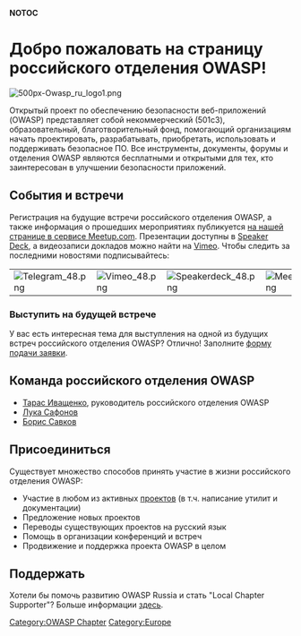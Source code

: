 __NOTOC__

# Добро пожаловать на страницу российского отделения OWASP\!

![500px-Owasp_ru_logo1.png](500px-Owasp_ru_logo1.png
"500px-Owasp_ru_logo1.png")

Открытый проект по обеспечению безопасности веб-приложений (OWASP)
представляет собой некоммерческий (501c3), образовательный,
благотворительный фонд, помогающий организациям начать
проектировать, разрабатывать, приобретать, использовать и
поддерживать безопасное ПО. Все инструменты, документы, форумы и
отделения OWASP являются бесплатными и открытыми для тех, кто
заинтересован в улучшении безопасности приложений.

## События и встречи

Регистрация на будущие встречи российского отделения OWASP, а также
информация о прошедших мероприятиях публикуется [на нашей странице
в сервисе Meetup.com](https://www.meetup.com/OWASP-Russia). Презентации
доступны в [Speaker Deck](https://speakerdeck.com/owasprussia), а
видеозаписи докладов можно найти на
[Vimeo](https://vimeo.com/owasprussia). Чтобы следить за последними
новостями подписывайтесь:

|                                                        |                                               |                                                                 |                                                  |                                                 |
| ------------------------------------------------------ | --------------------------------------------- | --------------------------------------------------------------- | ------------------------------------------------ | ----------------------------------------------- |
| ![Telegram_48.png](Telegram_48.png "Telegram_48.png") | ![Vimeo_48.png](Vimeo_48.png "Vimeo_48.png") | ![Speakerdeck_48.png](Speakerdeck_48.png "Speakerdeck_48.png") | ![Meetup_48.png](Meetup_48.png "Meetup_48.png") | ![Twitter48.png](Twitter48.png "Twitter48.png") |

### Выступить на будущей встрече

У вас есть интересная тема для выступления на одной из будущих встреч
российского отделения OWASP? Отлично\! Заполните [форму подачи
заявки](https://forms.gle/TbVyXNdobSKMSMZ29).

## Команда российского отделения OWASP

  - [Тарас Иващенко](User:Taras_Ivashchenko "wikilink"), руководитель
    российского отделения OWASP
  - [Лука Сафонов](mailto:luka.safonov@owasp.org)
  - [Борис Савков](mailto:boris.savkov@owasp.org)

## Присоединиться

Существует множество способов принять участие в жизни российского
отделения OWASP:

  - Участие в любом из активных
    [проектов](http://www.owasp.org/index.php/Category:OWASP_Project)
    (в т.ч. написание утилит и документации)
  - Предложение новых проектов
  - Переводы существующих проектов на русский язык
  - Помощь в организации конференций и встреч
  - Продвижение и поддержка проекта OWASP в целом

## Поддержать

Хотели бы помочь развитию OWASP Russia и стать "Local Chapter
Supporter"? Больше информации
[здесь](https://www.owasp.org/index.php/Local_Chapter_Supporter).

[Category:OWASP Chapter](Category:OWASP_Chapter "wikilink")
[Category:Europe](Category:Europe "wikilink")